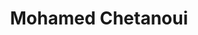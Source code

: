 ---
layout: page
title: Mohamed Chetanoui
description: Professor
img: 
importance: 6
category: coordinators
---